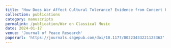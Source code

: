 ```yaml
---
title: "How Does War Affect Cultural Tolerance? Evidence from Concert Programs, 1900--1960"
collection: publications
category: manuscripts
permalink: /publication/War on Classical Music
date: 2024-01-17
venue: 'Journal of Peace Research'
paperurl: 'https://journals.sagepub.com/doi/10.1177/00223433221123362'
---
```

